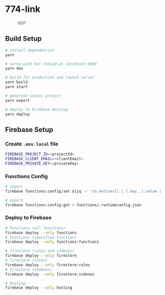 # 774-link

> WIP

## Build Setup

```bash
# install dependencies
yarn

# serve with hot reload at localhost:3000
yarn dev

# build for production and launch server
yarn build
yarn start

# generate static project
yarn export

# deploy to Firebase Hosting
yarn deploy
```

## Firebase Setup

### Create `.env.local` file

```bash
FIREBASE_PROJECT_ID=<projectId>
FIREBASE_CLIENT_EMAIL=<clientEmail>
FIREBASE_PRIVATE_KEY=<privateKey>
```

### Functions Config

```bash
# import
firebase functions:config:set $(jq -r 'to_entries[] | [.key, (.value | tojson)] | join("=")' < functions/.runtimeconfig.json)

# export
firebase functions:config:get > functions/.runtimeconfig.json
```

### Deploy to Firebase

```bash
# functions (all functions)
firebase deploy --only functions
# functions (specified function)
firebase deploy --only functions:function1

# firestore (rules and indexes)
firebase deploy --only firestore
# firestore (rules)
firebase deploy --only firestore:rules
# firestore (indexes)
firebase deploy --only firestore:indexes

# hosting
firebase deploy --only hosting
```
